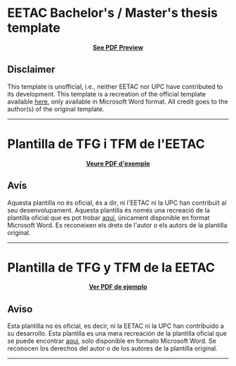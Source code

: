 # EETAC Bachelor's / Master's thesis template

<p align="center"><b>
<a href="https://www.overleaf.com/latex/templates/eetac-upc-template-for-tfg-tfm-thesis/sdsqvfwyvgwg.pdf">See PDF Preview</a></b>
</p>

## Disclaimer
This template is unofficial, i.e., neither EETAC nor UPC have contributed to its development. This template is a recreation of the official template available [here](https://eetac.upc.edu/ca/els-estudis/TFE/maqueta-del-tfe), only available in Microsoft Word format. All credit goes to the author(s) of the original template.

---

# Plantilla de TFG i TFM de l'EETAC

<p align="center"><b>
<a href="https://www.overleaf.com/latex/templates/eetac-upc-template-for-tfg-tfm-thesis/sdsqvfwyvgwg.pdf">Veure PDF d'exemple</a></b>
</p>



## Avís
Aquesta plantilla no és oficial, és a dir, ni l'EETAC ni la UPC han contribuït al seu desenvolupament. Aquesta plantilla és només una recreació de la plantilla oficial que es pot trobar  [aquí](https://eetac.upc.edu/ca/els-estudis/TFE/maqueta-del-tfe), únicament disponible en format Microsoft Word. Es reconeixen els drets de l'autor o els autors de la plantilla original.

---

# Plantilla de TFG y TFM de la EETAC

<p align="center"><b>
<a href="https://www.overleaf.com/latex/templates/eetac-upc-template-for-tfg-tfm-thesis/sdsqvfwyvgwg.pdf">Ver PDF de ejemplo</a></b>
</p>



## Aviso
Esta plantilla no es oficial, es decir, ni la EETAC ni la UPC han contribuido a su desarrollo. Esta plantilla es una mera recreación de la plantilla oficial que se puede encontrar [aquí](https://eetac.upc.edu/ca/els-estudis/TFE/maqueta-del-tfe), solo disponible en formato Microsoft Word. Se reconocen los derechos del autor o de los autores de la plantilla original.

---
